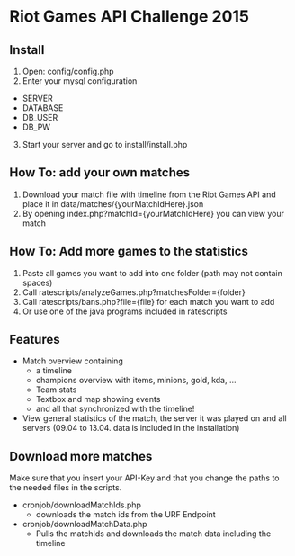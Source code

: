 # Riot Games API Challenge 2015
## Install
1. Open: config/config.php
2. Enter your mysql configuration
  - SERVER
  - DATABASE
  - DB\_USER
  - DB\_PW 
3. Start your server and go to install/install.php

## How To: add your own matches
1. Download your match file with timeline from the Riot Games API and place it in data/matches/{yourMatchIdHere}.json
2. By opening index.php?matchId={yourMatchIdHere} you can view your match

## How To: Add more games to the statistics
1. Paste all games you want to add into one folder (path may not contain spaces)
2. Call ratescripts/analyzeGames.php?matchesFolder={folder}
3. Call ratescripts/bans.php?file={file} for each match you want to add
4. Or use one of the java programs included in ratescripts

## Features
 - Match overview containing
   - a timeline
   -  champions overview with items, minions, gold, kda, ...
   -  Team stats
   -  Textbox and map showing events
   -  and all that synchronized with the timeline!
 - View general statistics of the match, the server it was played on and all servers (09.04 to 13.04. data is included in the installation)
 
## Download more matches
Make sure that you insert your API-Key and that you change the paths to the needed files in the scripts.
 - cronjob/downloadMatchIds.php
   - downloads the match ids from the URF Endpoint
 - cronjob/downloadMatchData.php
   - Pulls the matchIds and downloads the match data including the timeline